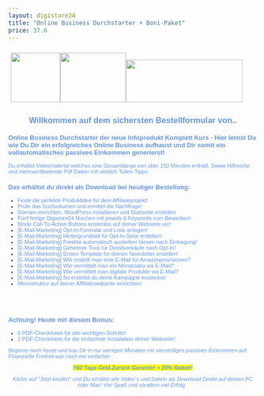 ```yaml
---
layout: digistore24
title: "Online Business Durchstarter + Boni-Paket"
price: 37.6
---
```

<h3 style="font-family:Verdana, Arial, Helvetica, sans-serif;">&#xA0;<img src="http://onlinereichtum.com/wp-content/uploads/sign-621746_1920.png" alt="" width="100" height="100"><img src="http://onlinereichtum.com/wp-content/uploads/60-tage-geld-zur%C3%BCck-1.png" alt="" width="133" height="100"><img src="http://onlinereichtum.com/wp-content/uploads/sicher.png" alt="" width="236" height="86"></h3>
<div style="font-family:Verdana, Arial, Helvetica, sans-serif;font-size:11px;">
<h2 style="text-align:center;"><span style="color:#6495ed;">Willkommen auf dem sichersten Bestellformular von..</span></h2>
<h3><span style="color:#6495ed;">Online Business Durchstarter der neue Infoprodukt Komplett Kurs - Hier lernst Du wie Du Dir ein erfolgreiches Online Business aufbaust und Dir somit ein vollautomatisches passives Einkommen generierst!</span></h3>
<p><span style="color:#6495ed;">Du erh&#xE4;ltst Videomaterial welches eine Gesamtl&#xE4;nge von &#xFC;ber 150 Minuten enth&#xE4;lt. Sowie Hilfreiche und mehrwertbietende Pdf Datein mit wirklich Tollen Tipps.</span></p>
<h3><span style="color:#6495ed;">Das erh&#xE4;ltst du direkt als Download bei heutiger Bestellung:</span></h3>
</div>
<div style="font-family:Verdana, Arial, Helvetica, sans-serif;font-size:11px;">
<ul><li><span style="color:#6495ed;">Finde die perfekte Produktidee f&#xFC;r dein Affiliateprojekt!</span></li>
<li><span style="color:#6495ed;">Pr&#xFC;fe das Suchvolumen und ermittel die Nachfrage!</span></li>
<li><span style="color:#6495ed;">Domain einrichten, WordPress installieren und Startseite erstellen</span></li>
<li><span style="color:#6495ed;">F&#xFC;nf fertige Digistore24 Nischen mit jeweils 6 Keywords zum Bewerben!</span></li>
<li><span style="color:#6495ed;">Binde Call-To-Action Buttons kostenlos auf deiner Webseite ein!</span></li>
<li><span style="color:#6495ed;">[E-Mail-Marketing] Opt-In-Formular und Liste anlegen!</span></li>
<li><span style="color:#6495ed;">[E-Mail-Marketing] Hintergrundbild f&#xFC;r Opt-In-Seite erstellen!</span></li>
<li><span style="color:#6495ed;">[E-Mail-Marketing] Freebie automatisch ausliefern lassen nach Eintragung!</span></li>
<li><span style="color:#6495ed;">[E-Mail-Marketing] Geheimer Trick f&#xFC;r Direktverk&#xE4;ufe nach Opt-In!</span></li>
<li><span style="color:#6495ed;">[E-Mail-Marketing] Erstes Template f&#xFC;r deinen Newsletter erstellen!</span></li>
<li><span style="color:#6495ed;">[E-Mail-Marketing] Wie erstellt man eine E-Mail f&#xFC;r Amazonprovisionen?</span></li>
<li><span style="color:#6495ed;">[E-Mail-Marketing] Wie vermittelt man ein Monatsabo via E-Mail?</span></li>
<li><span style="color:#6495ed;">[E-Mail-Marketing] Wie vermittelt man digitale Produkte via E-Mail?</span></li>
<li><span style="color:#6495ed;">[E-Mail-Marketing] So erstellst du deine Kampagne kostenlos!</span></li>
<li><span style="color:#6495ed;">Men&#xFC;struktur auf deiner Affiliatewebseite einrichten!</span></li>
</ul></div>
<div style="font-family:Verdana, Arial, Helvetica, sans-serif;font-size:11px;">
<h2>&#xA0;</h2>
<h3><span style="color:#6495ed;"><strong>Achtung!</strong>&#xA0;Heute mit diesem Bonus:</span></h3>
</div>
<div style="font-family:Verdana, Arial, Helvetica, sans-serif;font-size:11px;">
<ul><li><span style="color:#6495ed;">6 PDF-Checklisten f&#xFC;r alle wichtigen Schritte!</span></li>
<li><span style="color:#6495ed;">2 PDF-Checklisten f&#xFC;r die einfachste Installation deiner Webseite!</span></li>
</ul><p><span style="color:#6495ed;"><em>Beginne noch heute&#xA0;und bau Dir in nur wenigen Monaten ein vierstelliges&#xA0;passives Einkommen&#xA0;auf. Finanzielle Freiheit war noch nie einfacher.</em></span></p>
<p style="text-align:center;"><span style="color:#6495ed;"><strong><span style="background-color:#ffff00;"><em>!!60 Tage Geld-Zur&#xFC;ck Garantie! + 20% Rabatt!</em></span></strong></span></p>
<p style="text-align:center;"><span style="color:#6495ed;"><em>Klicke auf &quot;Jetzt kaufen&quot; und Du erh&#xE4;ltst alle Video&#xB4;s und Datein als Download Direkt auf deinen PC oder Mac! Viel Spa&#xDF; und vorallem viel Erfolg.</em>&#xA0;</span></p>
</div>
